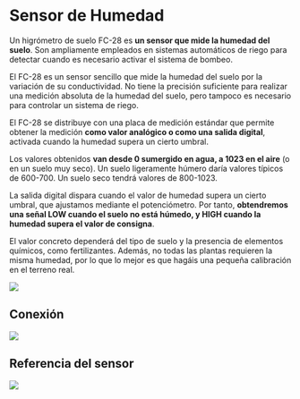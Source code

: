 # Sensor de Humedad

Un higrómetro de suelo FC-28 es  **un sensor que mide la humedad del suelo**. Son ampliamente empleados en sistemas automáticos de riego para detectar cuando es necesario activar el sistema de bombeo.

El FC-28 es un sensor sencillo que mide la humedad del suelo por la variación de su conductividad. No tiene la precisión suficiente para realizar una medición absoluta de la humedad del suelo, pero tampoco es necesario para controlar un sistema de riego.

El FC-28 se distribuye con una placa de medición estándar que permite obtener la medición  **como valor analógico o como una salida digital**, activada cuando la humedad supera un cierto umbral.

Los valores obtenidos  **van desde 0 sumergido en agua, a 1023 en el aire**  (o en un suelo muy seco). Un suelo ligeramente húmero daría valores típicos de 600-700. Un suelo seco tendrá valores de 800-1023.

La salida digital dispara cuando el valor de humedad supera un cierto umbral, que ajustamos mediante el potenciómetro. Por tanto,  **obtendremos una señal LOW cuando el suelo no está húmedo, y HIGH cuando la humedad supera el valor de consigna**.

El valor concreto dependerá del tipo de suelo y la presencia de elementos químicos, como fertilizantes. Además, no todas las plantas requieren la misma humedad, por lo que lo mejor es que hagáis una pequeña calibración en el terreno real.

![](https://www.luisllamas.es/wp-content/uploads/2015/12/sensor-humedad-suelo-FC-28.png)

## Conexión
![](https://www.luisllamas.es/wp-content/uploads/2015/12/arduino-placa-sensor.png)

## Referencia del sensor
![](https://www.luisllamas.es/wp-content/uploads/2015/12/arduino-sensor-humedad-suelo-FC-28-esquema.png)
<!--stackedit_data:
eyJoaXN0b3J5IjpbMTk0NTkxMjI4LC02MjM3NDgzNjFdfQ==
-->